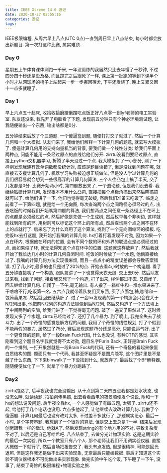 ```yaml
---
title: IEEE Xtreme 14.0 游记
date: 2020-10-27 02:55:16
categories: 游记
tags:
---
```


IEEE极限编程, 从周六早上八点(UTC 0点)一直到周日早上八点结束, 每小时都会放出新题目. 第一次打这种比赛, 属实难顶.

<!--more-->

### Day 0

星期五上午体育课体测跑一千米, 一年没锻炼的我居然只比去年慢了十秒钟, 不过四分四十秒还是没及格, 而且跑完之后跟死了一样, 课上第一批跑的等到下课半个小时才从网球场的椅子上站起来一步一步挪回宿舍, 下午还发烧了. 晚上又累又困十一点多就睡了.

### Day 1

早上六点五十起床, 收拾收拾磨蹭磨蹭吃点饭正好八点零一到lyf老师的电工实验室. 队友还没来, 我先开了电脑看了下题, 发现前五分钟只有个神必环境测试题, 让我随便输出一个东西, 输出啥都是0分.

五分钟结束后放了个三道题. 一个傻逼签到题, 随便打打交了就过了. 然后一个计算几何和一个大模拟. 队友们来了, 我给他们解释一下计算几何的题意, 就去写大模拟了. 傻逼计算几何用的支持向量机当的背景, 要我们做一个线性分类: 给我们平面上两种点, 问能不能用一条经过原点的直线给他们分开. zirrtu没看到要经过原点, 直接上python交机器学习, 折腾了半天没过一个点. 我大模拟打了一小部分, 测了一下样例发现我连有效单词数都没统计对, 应该是题目读错了, 但是没找到问题在哪, 就直接去支援计算几何了.
机器学习失败被迫想正统做法, 但是没人学过计算几何的我们很容易就会想到一些很高深的计算几何算法. 三个人往凸包上搞了半天, 交了几发都是0分. 比赛开始两小时, 第四题放出来了, 一个图论题, 但是我们没去看. 我继续钻研计算几何, 发现根本不用什么凸包, 直接把每个点极角搞出来然后瞎搞搞就可以了. 给他们讲了一下, 他们也觉得毫无破绽, 然后我们准备去吃饭了. 临走之前看了一下第四题, 就是给一个无向图, 每次查询两个点之间路径必须经过的点.
出去吃饭的时候我们开始嘴第四题的算法, 我们想两点之间任意一条路径上不在环上的点都是必须经过的点. 然后好像是先做一个生成树, 然后枚举每个非树边, 这样就能找到所有的环, 用树剖可以标记这个环上的所有点, 然后查询两个点之间不在环上的点就行了. 后来忘了为什么弃用了这个算法, 找到了一个无向图缩环的模板. 吃完饭hx去打这题, 我开始打我嘴的计算几何. hx打着打着发现不对劲, 因为如果一个点在环内, 根据他在环内的位置, 会有不同个数的环和外界的联通点是必须经过的点, 而如果缩了环, 就无法得知这个点在环中的位置. 这题就这样放弃了.
然后我就开始了我长达几小时的计算几何自闭时间. 吃饭的时候放了一个水题, 他俩直接给过了. 我嘴的计算几何方法实现很麻烦, 而且一点点小的精度误差都会导致答案错误. 
打了几小时,最多的也只是过了20%的点. 开始去看4小时放的一个构造题. 看了五分钟直接嘴了一个构造, 跟队友讲了一下也觉得天衣无缝. 交上去0分.
然后队友过来看, 找到了问题. 接着我又想了一个构造, 打了出来, 样例都过不去.
又自闭了. 回去继续计算几何. 自闭了一下午,毫无输出. 有人搬了一箱红牛和一堆水果进来了.
干啥啥不行,吃饭第一名. 五六点我就带着队友们买东西, 买了点面包,糖,咖啡和一包蒟蒻果冻. 然后就回去继续肝了. 过了一会hx发现我的第一个构造会只会在大于N/2列出事, 他把前N/2列的构造方法镜像到后N/2列, 然后又构造了一个方法填上了中间两列的空隙, 给我们讲了一下觉得毫无问题. 敲了一遍交了果然过了. 这时候发现又多了个水题, zirrtu已经给过了. 还打了几个暴力.
到了晚上, 我完全失去了战斗力. 出了一个奇怪的感觉是解方程的问题, 我用了个奇怪的线性规划, 打了个假到不能再假的暴力, 居然过了75分, 赛后发现这题75分还是高分, 只能说运气好. 
出了一个更奇怪的题目, 给了一段Brain Fuck代码, 什么也没说, 有种CTF的感觉. 其实刚看到这个题目名字我就觉得不太对劲, 题目名字Furin Back, 正好是Brain Fuck的一个排列, 一打开果然就是一段Brain Fuck的代码, 还有一个奇怪的看起来像蛋白质结构的图. 题面只有一个代码, 我甚至怀疑是不是图片隐写, 这个图片里是不是藏了什么东西, 下下来binwalk了一下没找到什么, 就放弃了. 最后找了个BF解释器, 随随便便优化了一下, 就拿了个暴力分跑路了.

### Day2

zirrtu跑路了, 后半夜我也完全没输出. 从十点到第二天四五点我都是划水状态, 也没怎么睡, 就读读题, 拍拍创佬黑照, 出去看看西电的夜景顺便发个说说, 附和一下hx的想法说没问题. 后半夜全靠hx, 一个人感觉做了有四五题, 太强了.
zirrtu还不起, 给他打了几个电话也没用. 六点多他起了, 让他继续去改改计算几何. 我做了个傻逼题. 计算几何最后也没有改对太多, 不过差不多就行了, 那题属实恶心.
最后一小时, 是个字符串题, 我想到了一个很对的算法, 但是交上去总是T一半. 结束后发现创佬跟我一样的做法, 他就A了. 然后发现string的有个地方用的不对, 导致复杂度不对了, 以后还是自己写哈希吧.
八点结束了, 去做分光计物理实验. 这是这期实验的最后一次实验, 所以一个教室只有八个人. 那个老师让我们不用调实验仪器, 直接大概做一下就行了, 然后当场把报告交了. 我头有点发热, 但是很精神, 可能是回光返照. 但是这样我还是做不出来实验现象, 无奈最后只能编数据. 事后才知道这个实验不调仪器根本不可能做出来实验现象.
做完实验中午吃个饭, 下午睡了一下午, 没事了, 结束了奇妙的极限编程+物理实验之旅.